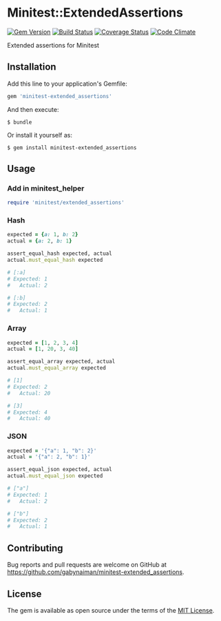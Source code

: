 # Minitest::ExtendedAssertions

[![Gem Version](https://badge.fury.io/rb/minitest-extended_assertions.svg)](https://rubygems.org/gems/minitest-extended_assertions)
[![Build Status](https://app.travis-ci.com/gabynaiman/minitest-extended_assertions.svg?branch=master)](https://app.travis-ci.com/gabynaiman/minitest-extended_assertions)
[![Coverage Status](https://coveralls.io/repos/github/gabynaiman/minitest-extended_assertions/badge.svg?branch=master)](https://coveralls.io/github/gabynaiman/minitest-extended_assertions?branch=master)
[![Code Climate](https://codeclimate.com/github/gabynaiman/minitest-extended_assertions.svg)](https://codeclimate.com/github/gabynaiman/minitest-extended_assertions)

Extended assertions for Minitest

## Installation

Add this line to your application's Gemfile:

```ruby
gem 'minitest-extended_assertions'
```

And then execute:

    $ bundle

Or install it yourself as:

    $ gem install minitest-extended_assertions

## Usage

### Add in minitest_helper
```ruby
require 'minitest/extended_assertions'
```

### Hash
```ruby
expected = {a: 1, b: 2}
actual = {a: 2, b: 1}

assert_equal_hash expected, actual
actual.must_equal_hash expected

# [:a]
# Expected: 1
#   Actual: 2

# [:b]
# Expected: 2
#   Actual: 1
```

### Array
```ruby
expected = [1, 2, 3, 4]
actual = [1, 20, 3, 40]

assert_equal_array expected, actual
actual.must_equal_array expected

# [1]
# Expected: 2
#   Actual: 20

# [3]
# Expected: 4
#   Actual: 40
```

### JSON
```ruby
expected = '{"a": 1, "b": 2}'
actual = '{"a": 2, "b": 1}'

assert_equal_json expected, actual
actual.must_equal_json expected

# ["a"]
# Expected: 1
#   Actual: 2

# ["b"]
# Expected: 2
#   Actual: 1
```

## Contributing

Bug reports and pull requests are welcome on GitHub at https://github.com/gabynaiman/minitest-extended_assertions.

## License

The gem is available as open source under the terms of the [MIT License](http://opensource.org/licenses/MIT).